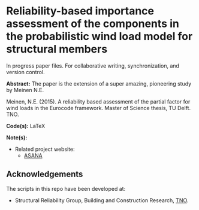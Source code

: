 Reliability-based importance assessment of the components in the probabilistic wind load model for structural members
==============

In progress paper files.
For collaborative writing, synchronization, and version control.

__Abstract:__
The paper is the extension of a super amazing, pioneering study by Meinen N.E.

Meinen, N.E. (2015). A reliability based assessment of the partial factor for wind loads
in the Eurocode framework. Master of Science thesis, TU Delft. TNO.


__Code(s):__ LaTeX



__Note(s):__ 
* Related project website:
	* [ASANA](https://app.asana.com/0/376550004439215/list)


  
Acknowledgements
----------------

The scripts in this repo have been developed at:
* Structural Reliability Group, Building and Construction Research,  [TNO](https://www.tno.nl/en/).